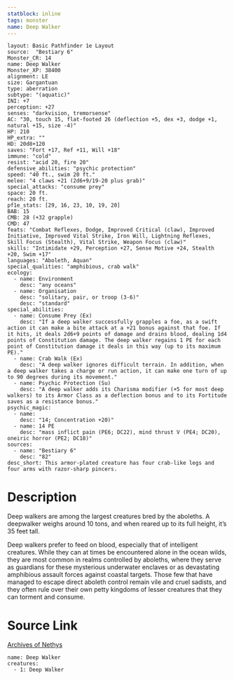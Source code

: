 ```yaml
---
statblock: inline
tags: monster
name: Deep Walker
---
```

```statblock
layout: Basic Pathfinder 1e Layout
source:  "Bestiary 6"
Monster_CR: 14
name: Deep Walker
Monster_XP: 38400
alignment: LE
size: Gargantuan
type: aberration
subtype: "(aquatic)"
INI: +7
perception: +27
senses: "darkvision, tremorsense"
AC: "30, touch 15, flat-footed 26 (deflection +5, dex +3, dodge +1, natural +15, size -4)"
HP: 210
HP_extra: ""
HD: 20d8+120
saves: "Fort +17, Ref +11, Will +18"
immune: "cold"
resist: "acid 20, fire 20"
defensive_abilities: "psychic protection"
speed: "40 ft., swim 20 ft."
melee: "4 claws +21 (2d6+9/19-20 plus grab)"
special_attacks: "consume prey"
space: 20 ft.
reach: 20 ft.
pf1e_stats: [29, 16, 23, 10, 19, 20]
BAB: 15
CMB: 28 (+32 grapple)
CMD: 47
feats: "Combat Reflexes, Dodge, Improved Critical (claw), Improved Initiative, Improved Vital Strike, Iron Will, Lightning Reflexes, Skill Focus (Stealth), Vital Strike, Weapon Focus (claw)"
skills: "Intimidate +29, Perception +27, Sense Motive +24, Stealth +20, Swim +17"
languages: "Aboleth, Aquan"
special_qualities: "amphibious, crab walk"
ecology:
  - name: Environment
    desc: "any oceans"
  - name: Organisation
    desc: "solitary, pair, or troop (3-6)"
    desc: "standard"
special_abilities:
  - name: Consume Prey (Ex)
    desc: "If a deep walker successfully grapples a foe, as a swift action it can make a bite attack at a +21 bonus against that foe. If it hits, it deals 2d6+9 points of damage and drains blood, dealing 1d4 points of Constitution damage. The deep walker regains 1 PE for each point of Constitution damage it deals in this way (up to its maximum PE)."
  - name: Crab Walk (Ex)
    desc: "A deep walker ignores difficult terrain. In addition, when a deep walker takes a charge or run action, it can make one turn of up to 90 degrees during its movement."
  - name: Psychic Protection (Su)
    desc: "A deep walker adds its Charisma modifier (+5 for most deep walkers) to its Armor Class as a deflection bonus and to its Fortitude saves as a resistance bonus."
psychic_magic:
  - name:
    desc: "14; Concentration +20)"
  - name: 14 PE
    desc: "mass inflict pain (PE6; DC22), mind thrust V (PE4; DC20), oneiric horror (PE2; DC18)"
sources:
  - name: "Bestiary 6"
    desc: "82"
desc_short: This armor-plated creature has four crab-like legs and four arms with razor-sharp pincers.
```
# Description
Deep walkers are among the largest creatures bred by the aboleths. A deepwalker weighs around 10 tons, and when reared up to its full height, it’s 35 feet tall. 

Deep walkers prefer to feed on blood, especially that of intelligent creatures. While they can at times be encountered alone in the ocean wilds, they are most common in realms controlled by aboleths, where they serve as guardians for these mysterious underwater enclaves or as devastating amphibious assault forces against coastal targets. Those few that have managed to escape direct aboleth control remain vile and cruel sadists, and they often rule over their own petty kingdoms of lesser creatures that they can torment and consume.
# Source Link
[Archives of Nethys](https://aonprd.com/MonsterDisplay.aspx?ItemName=Deep%20Walker)
```encounter-table
name: Deep Walker
creatures:
  - 1: Deep Walker
```
